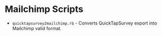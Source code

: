 Mailchimp Scripts
========================

- `quicktapsurvey2mailchimp.rb` - Converts QuickTapSurvey export into Mailchimp valid format.

